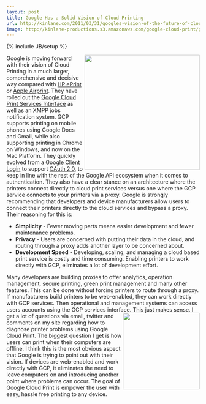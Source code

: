 ```yaml
---
layout: post
title: Google Has a Solid Vision of Cloud Printing
url: http://kinlane.com/2011/03/31/googles-vision-of-the-future-of-cloud-printing/
image: http://kinlane-productions.s3.amazonaws.com/google-cloud-print/google-cloud-print.png
---
```

{% include JB/setup %}
<img src="http://kinlane-productions.s3.amazonaws.com/google-cloud-print/google-cloud-print.png"  width="300" align="right" />Google is moving forward with their vision of Cloud Printing in a much larger, comprehensive and decisive way compared with <a title="HP ePrint" href="http://www.kinlane.com/2011/03/hp-eprint-web-connected-printers/">HP ePrint</a> or <a title="Apple Airprint" href="http://www.kinlane.com/2011/03/apple-airprint/">Apple Airprint</a>.
They have rolled out the <a title="Google Cloud Print Services Interface" href="http://code.google.com/apis/cloudprint/docs/proxyinterfaces.html">Google Cloud Print Services Interface</a> as well as an XMPP jobs notification system.
GCP supports printing on mobile phones using Google Docs and Gmail, while also supporting printing in Chrome on Windows, and now on the Mac Platform.
They quickly evolved from a <a title="Google Client Login" href="http://code.google.com/apis/accounts/docs/AuthForInstalledApps.html">Google Client Login</a> to support <a title="OAuth 2.0" href="http://code.google.com/apis/accounts/docs/OAuth2.html">OAuth 2.0</a>, to keep in line with the rest of the Google API ecosystem when it comes to authentication.
They also have a clear stance on an architecture where the printers connect directly to cloud print services versus one where the GCP service connects to your printers via a proxy.
Google is strongly recommending that developers and device manufacturers allow users to connect their printers directly to the cloud services and bypass a proxy. Their reasoning for this is:
<ul>
     <li>
          <strong>Simplicity</strong> - Fewer moving parts means easier development and fewer maintenance problems.
     </li>
     <li>
          <strong>Privacy</strong> - Users are concerned with putting their data in the cloud, and routing through a proxy adds another layer to be concerned about.
     </li>
     <li>
          <strong>Development Speed</strong> - Developing, scaling, and managing a cloud based print service is costly and time consuming. Enabling printers to work directly with GCP, eliminates a lot of development effort.
     </li>
</ul>Many developers are building proxies to offer analytics, operation management, secure printing, green print management and many other features.
This can be done without forcing printers to route through a proxy. If manufacturers build printers to be web-enabled, they can work directly with GCP services. Then operational and management systems can access users accounts using the GCP services interface. <img src="http://kinlane-productions.s3.amazonaws.com/mimeo-logo.jpg"  width="200" align="right" /> This just makes sense. I get a lot of questions via email, twitter and comments on my site regarding how to diagnose printer problems using Google Cloud Print.
The biggest question I get is how users can print when their computers are offline. I think this is the most obvious aspect that Google is trying to point out with their vision. If devices are web-enabled and work directly with GCP, it eliminates the need to leave computers on and introducing another point where problems can occur.
The goal of Google Cloud Print is empower the user with easy, hassle free printing to any device.